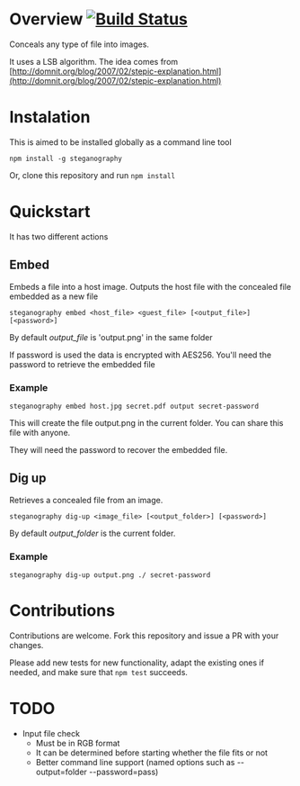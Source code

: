 # Overview [![Build Status](https://travis-ci.org/rodrigouroz/steganography.svg?branch=master)](https://travis-ci.org/rodrigouroz/steganography)

Conceals any type of file into images.

It uses a LSB algorithm. The idea comes from [http://domnit.org/blog/2007/02/stepic-explanation.html](http://domnit.org/blog/2007/02/stepic-explanation.html)

# Instalation

This is aimed to be installed globally as a command line tool

`
npm install -g steganography
`

Or, clone this repository and run `npm install`

# Quickstart

It has two different actions

## Embed

Embeds a file into a host image. Outputs the host file with the concealed file embedded as a new file

`steganography embed <host_file> <guest_file> [<output_file>] [<password>]`

By default *output_file* is 'output.png' in the same folder

If password is used the data is encrypted with AES256. You'll need the password to retrieve the embedded file

### Example

`steganography embed host.jpg secret.pdf output secret-password`

This will create the file output.png in the current folder. You can share this file with anyone.

They will need the password to recover the embedded file.

## Dig up

Retrieves a concealed file from an image.

`steganography dig-up <image_file> [<output_folder>] [<password>]`

By default *output_folder* is the current folder.

### Example

`steganography dig-up output.png ./ secret-password`

# Contributions

Contributions are welcome. Fork this repository and issue a PR with your changes.

Please add new tests for new functionality, adapt the existing ones if needed, and make sure that `npm test` succeeds.

# TODO

* Input file check
  * Must be in RGB format
  * It can be determined before starting whether the file fits or not
  * Better command line support (named options such as --output=folder --password=pass)